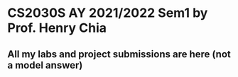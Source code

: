 # CS2030S AY 2021/2022 Sem1 by Prof. Henry Chia

## All my labs and project submissions are here (not a model answer)
